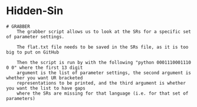 # Hidden-Sin
 
    # GRABBER
        The grabber script allows us to look at the SRs for a specific set of parameter settings.
        
        The flat.txt file needs to be saved in the SRs file, as it is too big to put on GitHub

        Then the script is run by with the following "python 0001110001110 0 0" where the first 13 digit
        argument is the list of parameter settings, the second argument is whether you want UR bracketed
        representations to be printed, and the third argument is whether you want the list to have gaps
        where the SRs are missing for that language (i.e. for that set of parameters)
